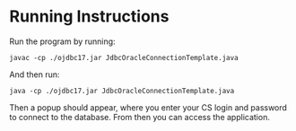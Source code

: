 # Running Instructions

Run the program by running:

```
javac -cp ./ojdbc17.jar JdbcOracleConnectionTemplate.java
```

And then run:

```
java -cp ./ojdbc17.jar JdbcOracleConnectionTemplate.java
```

Then a popup should appear, where you enter your CS login and password to connect to the database.
From then you can access the application.
